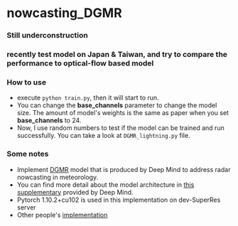 # nowcasting_DGMR
### Still underconstruction
### recently test model on Japan & Taiwan, and try to compare the performance to optical-flow based model

### How to use
- execute `python train.py`, then it will start to run.
- You can change the **base_channels** parameter to change the model size. The amount of model's weights is the same as paper when you set **base_channels** to 24.
- Now, I use random numbers to test if the model can be trained and run successfully. You can take a look at `DGMR_lightning.py` file.

### Some notes
- Implement [DGMR](https://arxiv.org/abs/2104.00954) model that is produced by Deep Mind to address radar nowcasting in meteorology.
- You can find more detail about the model architecture in [this supplementary](https://static-content.springer.com/esm/art%3A10.1038%2Fs41586-021-03854-z/MediaObjects/41586_2021_3854_MOESM1_ESM.pdf) provided by Deep Mind.
- Pytorch 1.10.2+cu102 is used in this implementation on dev-SuperRes server
- Other people's [implementation](https://github.com/openclimatefix/skillful_nowcasting)

